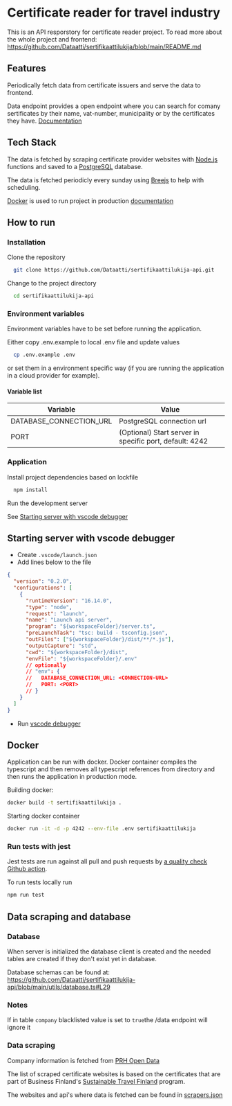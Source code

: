 # Certificate reader for travel industry

This is an API resporstory for certificate reader project. To read more about the whole project and frontend: https://github.com/Dataatti/sertifikaattilukija/blob/main/README.md

## Features

Periodically fetch data from certificate issuers and serve the data to frontend.

Data endpoint provides a open endpoint where you can search for comany sertificates by their name, vat-number, municipality or by the certificates they have. [Documentation](https://github.com/Dataatti/sertifikaattilukija-api/blob/main/services/data.md)

## Tech Stack

The data is fetched by scraping certificate provider websites with [Node.js](https://nodejs.org/en/) functions and saved to a [PostgreSQL](https://www.postgresql.org/) database.

The data is fetched periodicly every sunday using [Breejs](https://github.com/breejs/bree) to help with scheduling.

[Docker](https://www.docker.com/) is used to run project in production [documentation](#docker)

## How to run

### Installation

Clone the repository

```bash
  git clone https://github.com/Dataatti/sertifikaattilukija-api.git
```

Change to the project directory

```bash
  cd sertifikaattilukija-api
```

### Environment variables

Environment variables have to be set before running the application.

Either copy .env.example to local .env file and update values

```bash
  cp .env.example .env
```

or set them in a environment specific way (if you are running the application in a cloud provider for example).

#### Variable list

| Variable                | Value                                                   |
| ----------------------- | ------------------------------------------------------- |
| DATABASE_CONNECTION_URL | PostgreSQL connection url                               |
| PORT                    | (Optional) Start server in specific port, default: 4242 |

### Application

Install project dependencies based on lockfile

```bash
  npm install
```

Run the development server

See [Starting server with vscode debugger](#starting-server-with-vscode-debugger)

## Starting server with vscode debugger

- Create `.vscode/launch.json`
- Add lines below to the file

```json
{
  "version": "0.2.0",
  "configurations": [
    {
      "runtimeVersion": "16.14.0",
      "type": "node",
      "request": "launch",
      "name": "Launch api server",
      "program": "${workspaceFolder}/server.ts",
      "preLaunchTask": "tsc: build - tsconfig.json",
      "outFiles": ["${workspaceFolder}/dist/**/*.js"],
      "outputCapture": "std",
      "cwd": "${workspaceFolder}/dist",
      "envFile": "${workspaceFolder}/.env"
      // optionally
      // "env": {
      //   DATABASE_CONNECTION_URL: <CONNECTION-URL>
      //   PORT: <PORT>
      // }
    }
  ]
}
```

- Run [vscode debugger](https://code.visualstudio.com/docs/editor/debugging)

## Docker

Application can be run with docker. Docker container compiles the typescript and then removes all typescript references from directory and then runs the application in production mode.

Building docker:

```bash
docker build -t sertifikaattilukija .
```

Starting docker container

```bash
docker run -it -d -p 4242 --env-file .env sertifikaattilukija
```

### Run tests with jest

Jest tests are run against all pull and push requests by [a quality check Github action](https://github.com/Dataatti/sertifikaattilukija-api/blob/main/.github/workflows/run_tests.yml).

To run tests locally run

```bash
npm run test
```

## Data scraping and database

### Database

When server is initialized the database client is created and the needed tables are created if they don't exist yet in database.

Database schemas can be found at: https://github.com/Dataatti/sertifikaattilukija-api/blob/main/utils/database.ts#L29

### Notes

If in table `company` blacklisted value is set to `true`the /data endpoint will ignore it

### Data scraping

Company information is fetched from [PRH Open Data](https://avoindata.prh.fi/index_en.html)

The list of scraped certificate websites is based on the certificates that are part of Business Finland's [Sustainable Travel Finland](https://www.businessfinland.fi/suomalaisille-asiakkaille/palvelut/matkailun-edistaminen/vastuullisuus/sertifioinnit--ohjelmat) program.

The websites and api's where data is fetched can be found in [scrapers.json](https://github.com/Dataatti/sertifikaattilukija-api/blob/main/jobs/scrapers/scrapers.json)
